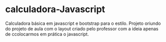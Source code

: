 # calculadora-Javascript
Calculadora básica em javascript e bootstrap para o estilo.
Projeto oriundo do projeto de aula com o layout criado pelo professor com a ideia apenas de ccolocarmos em prática o javascript.

